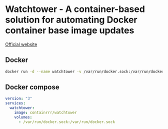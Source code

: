 # Watchtower - A container-based solution for automating Docker container base image updates

[Official website](https://containrrr.dev/watchtower/)

## Docker

```sh
docker run -d --name watchtower -v /var/run/docker.sock:/var/run/docker.sock containrrr/watchtower
```

## Docker compose

```yaml
version: "3"
services:
  watchtower:
    image: containrrr/watchtower
    volumes:
      - /var/run/docker.sock:/var/run/docker.sock
```
